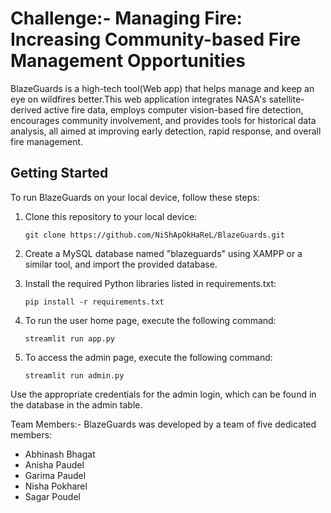 # Challenge:- Managing Fire: Increasing Community-based Fire Management Opportunities
BlazeGuards is a high-tech tool(Web app) that helps manage and keep an eye on wildfires better.This web application integrates NASA's satellite-derived active fire data, employs computer vision-based fire detection, encourages community involvement, and provides tools for historical data analysis, all aimed at improving early detection, rapid response, and overall fire management.


## Getting Started

To run BlazeGuards on your local device, follow these steps:

1. Clone this repository to your local device:
   ```
   git clone https://github.com/NiShApOkHaReL/BlazeGuards.git

2. Create a MySQL database named "blazeguards" using XAMPP or a similar tool, and import the provided database.

3. Install the required Python libraries listed in requirements.txt:

   ```
   pip install -r requirements.txt

4. To run the user home page, execute the following command:

   ```
   streamlit run app.py

5. To access the admin page, execute the following command:

   ```
   streamlit run admin.py
Use the appropriate credentials for the admin login, which can be found in the database in the admin table.

Team Members:-
BlazeGuards was developed by a team of five dedicated members:
- Abhinash Bhagat
- Anisha Paudel
- Garima Paudel
- Nisha Pokharel
- Sagar Poudel




